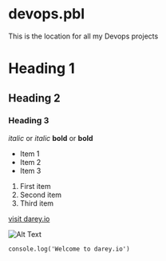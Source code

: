 # devops.pbl
This is the location for all my Devops projects
# Heading 1
## Heading 2
### Heading 3

*italic* or _italic_
**bold** or __bold__

- Item 1
- Item 2
- Item 3

1. First item
2. Second item
3. Third item

[visit darey.io](https://www.darey.io)

![Alt Text](https://example.com/image.jpg)

`console.log('Welcome to darey.io')`

